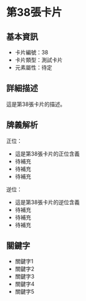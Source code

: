 # 第38張卡片

## 基本資訊
- 卡片編號：38
- 卡片類型：測試卡片
- 元素屬性：待定

## 詳細描述
這是第38張卡片的描述。

## 牌義解析
正位：
- 這是第38張卡片的正位含義
- 待補充
- 待補充
- 待補充

逆位：
- 這是第38張卡片的逆位含義
- 待補充
- 待補充
- 待補充

## 關鍵字
- 關鍵字1
- 關鍵字2
- 關鍵字3
- 關鍵字4
- 關鍵字5

